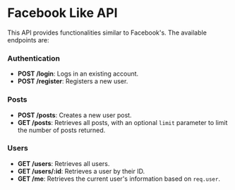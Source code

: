# Facebook Like API

This API provides functionalities similar to Facebook's. The available endpoints are:

### Authentication
- **POST /login**: Logs in an existing account.
- **POST /register**: Registers a new user.

### Posts
- **POST /posts**: Creates a new user post.
- **GET /posts**: Retrieves all posts, with an optional `limit` parameter to limit the number of posts returned.

### Users
- **GET /users**: Retrieves all users.
- **GET /users/:id**: Retrieves a user by their ID.
- **GET /me**: Retrieves the current user's information based on `req.user`.